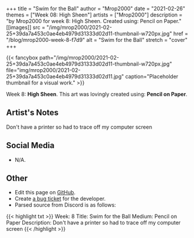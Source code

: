 +++
title =       "Swim for the Ball"
author =      "Mrop2000"
date =        "2021-02-26"
themes =      ["Week 08: High Sheen"]
artists =     ["Mrop2000"]
description = "by Mrop2000 for week 8: High Sheen. Created using: Pencil on Paper."
[[images]]
      src = "/img/mrop2000/2021-02-25+39da7a453c0ae4eb4979d31333d02d11-thumbnail-w720px.jpg"
      href = "/blog/mrop2000-week-8-f7d9"
      alt = "Swim for the Ball"
      stretch = "cover"
+++


{{< fancybox path="/img/mrop2000/2021-02-25+39da7a453c0ae4eb4979d31333d02d11-thumbnail-w720px.jpg" file="img/mrop2000/2021-02-25+39da7a453c0ae4eb4979d31333d02d11.jpg" caption="Placeholder thumbnail for a visual work." >}}


Week 8: **High Sheen**. This art was lovingly created using: **Pencil on Paper**.

## Artist's Notes

Don't have a printer so had to trace off my computer screen

## Social Media

- N/A.

## Other

- Edit this page on [GitHub](https://github.com/teaminkling/web-refresh/edit/main/content/blog/mrop2000-week-8-f7d9.md).
- Create [a bug ticket](https://github.com/teaminkling/web-refresh/issues/new?assignees=&labels=bug&template=problem-report.md&title=) for the developer.
- Parsed source from Discord is as follows:

{{< highlight txt >}}
Week: 8
Title: Swim for the Ball
Medium: Pencil on Paper
Description: 
Don't have a printer so had to trace off my computer screen
{{< /highlight >}}